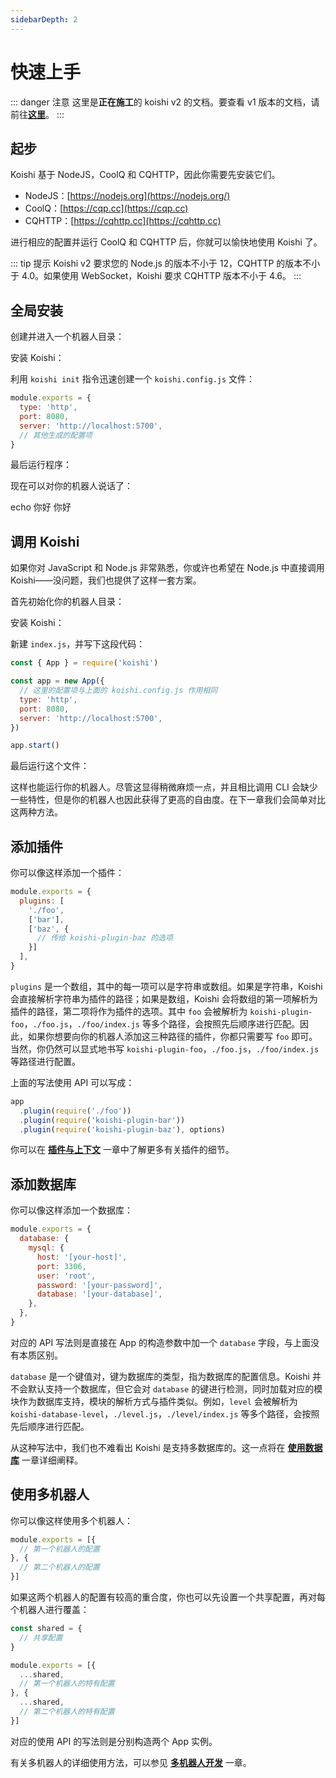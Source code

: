 ```yaml
---
sidebarDepth: 2
---
```


# 快速上手

::: danger 注意
这里是**正在施工**的 koishi v2 的文档。要查看 v1 版本的文档，请前往[**这里**](/v1/)。
:::

## 起步

Koishi 基于 NodeJS，CoolQ 和 CQHTTP，因此你需要先安装它们。

- NodeJS：[https://nodejs.org](https://nodejs.org/)
- CoolQ：[https://cqp.cc](https://cqp.cc)
- CQHTTP：[https://cqhttp.cc](https://cqhttp.cc)

进行相应的配置并运行 CoolQ 和 CQHTTP 后，你就可以愉快地使用 Koishi 了。

::: tip 提示
Koishi v2 要求您的 Node.js 的版本不小于 12，CQHTTP 的版本不小于 4.0。如果使用 WebSocket，Koishi 要求 CQHTTP 版本不小于 4.6。
:::

## 全局安装

创建并进入一个机器人目录：

<Terminal :content="[
  { content: [{ text: 'cd', class: 'input' }, ' my-bot'] },
]" static></Terminal>

安装 Koishi：

<Terminal :content="[
  { content: [{ text: 'npm', class: 'input' }, ' i koishi -g'] },
  { content: [{ text: '# 或者 yarn global add koishi', class: 'hint' }] },
]" static></Terminal>

利用 `koishi init` 指令迅速创建一个 `koishi.config.js` 文件：

<Terminal :content="[
  { content: [{ text: 'koishi', class: 'input' }, ' init'] },
]" static></Terminal>

```js koishi.config.js
module.exports = {
  type: 'http',
  port: 8080,
  server: 'http://localhost:5700',
  // 其他生成的配置项
}
```

最后运行程序：

<Terminal :content="[
  { content: [{ text: 'koishi', class: 'input' }, ' start'] },
]" static></Terminal>

现在可以对你的机器人说话了：

<panel-view title="聊天记录">
<chat-message nickname="Alice" color="#cc0066">echo 你好</chat-message>
<chat-message nickname="Koishi" avatar="/koishi.png">你好</chat-message>
</panel-view>

## 调用 Koishi

如果你对 JavaScript 和 Node.js 非常熟悉，你或许也希望在 Node.js 中直接调用 Koishi——没问题，我们也提供了这样一套方案。

首先初始化你的机器人目录：

<Terminal :content="[
  { content: [{ text: 'npm', class: 'input' }, ' init'] },
  { content: [{ text: '# 或者 yarn init', class: 'hint' }] },
]" static></Terminal>

安装 Koishi：

<Terminal :content="[
  { content: [{ text: 'npm', class: 'input' }, ' i koishi -D'] },
  { content: [{ text: '# 或者 yarn add koishi -D', class: 'hint' }] },
]" static></Terminal>

新建 `index.js`，并写下这段代码：

```js index.js
const { App } = require('koishi')

const app = new App({
  // 这里的配置项与上面的 koishi.config.js 作用相同
  type: 'http',
  port: 8080,
  server: 'http://localhost:5700',
})

app.start()
```

最后运行这个文件：

<Terminal :content="[
  { content: [{ text: 'node', class: 'input' }, ' .'] },
]" static></Terminal>

这样也能运行你的机器人。尽管这显得稍微麻烦一点，并且相比调用 CLI 会缺少一些特性，但是你的机器人也因此获得了更高的自由度。在下一章我们会简单对比这两种方法。

## 添加插件

你可以像这样添加一个插件：

```js koishi.config.js
module.exports = {
  plugins: [
    './foo',
    ['bar'],
    ['baz', {
      // 传给 koishi-plugin-baz 的选项
    }]
  ],
}
```

`plugins` 是一个数组，其中的每一项可以是字符串或数组。如果是字符串，Koishi 会直接解析字符串为插件的路径；如果是数组，Koishi 会将数组的第一项解析为插件的路径，第二项将作为插件的选项。其中 `foo` 会被解析为 `koishi-plugin-foo`，`./foo.js`，`./foo/index.js` 等多个路径，会按照先后顺序进行匹配。因此，如果你想要向你的机器人添加这三种路径的插件，你都只需要写 `foo` 即可。当然，你仍然可以显式地书写 `koishi-plugin-foo`，`./foo.js`，`./foo/index.js` 等路径进行配置。

上面的写法使用 API 可以写成：

```js index.js
app
  .plugin(require('./foo'))
  .plugin(require('koishi-plugin-bar'))
  .plugin(require('koishi-plugin-baz'), options)
```

你可以在 [**插件与上下文**](./plugin-and-context.md) 一章中了解更多有关插件的细节。

## 添加数据库

你可以像这样添加一个数据库：

```js koishi.config.js
module.exports = {
  database: {
    mysql: {
      host: '[your-host]',
      port: 3306,
      user: 'root',
      password: '[your-password]',
      database: '[your-database]',
    },
  },
}
```

对应的 API 写法则是直接在 App 的构造参数中加一个 `database` 字段，与上面没有本质区别。

`database` 是一个键值对，键为数据库的类型，指为数据库的配置信息。Koishi 并不会默认支持一个数据库，但它会对 `database` 的键进行检测，同时加载对应的模块作为数据库支持，模块的解析方式与插件类似。例如，`level` 会被解析为 `koishi-database-level`，`./level.js`，`./level/index.js` 等多个路径，会按照先后顺序进行匹配。

从这种写法中，我们也不难看出 Koishi 是支持多数据库的。这一点将在 [**使用数据库**](./using-database.md) 一章详细阐释。

## 使用多机器人

你可以像这样使用多个机器人：

```js koishi.config.js
module.exports = [{
  // 第一个机器人的配置
}, {
  // 第二个机器人的配置
}]
```

如果这两个机器人的配置有较高的重合度，你也可以先设置一个共享配置，再对每个机器人进行覆盖：

```js koishi.config.js
const shared = {
  // 共享配置
}

module.exports = [{
  ...shared,
  // 第一个机器人的特有配置
}, {
  ...shared,
  // 第二个机器人的特有配置
}]
```

对应的使用 API 的写法则是分别构造两个 App 实例。

有关多机器人的详细使用方法，可以参见 [**多机器人开发**](./multiple-bots.md) 一章。
